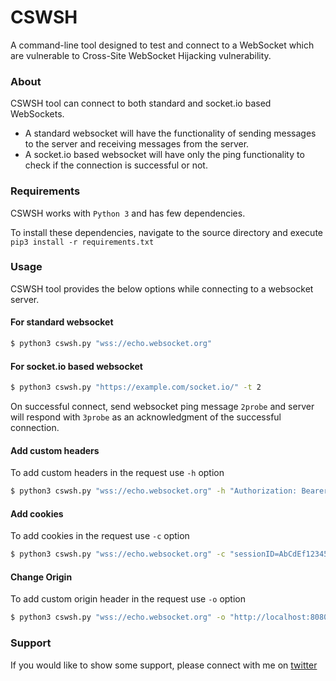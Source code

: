 # CSWSH
A command-line tool designed to test and connect to a WebSocket which are vulnerable to Cross-Site WebSocket Hijacking vulnerability.

### About
CSWSH tool can connect to both standard and socket.io based WebSockets.
 - A standard websocket will have the functionality of sending messages to the server and receiving messages from the server.
 - A socket.io based websocket will have only the ping functionality to check if the connection is successful or not.
 
### Requirements
CSWSH works with `Python 3` and has few dependencies.

To install these dependencies, navigate to the source directory and execute `pip3 install -r requirements.txt`

### Usage
CSWSH tool provides the below options while connecting to a websocket server.

#### For standard websocket
```bash
$ python3 cswsh.py "wss://echo.websocket.org"
``` 

#### For socket.io based websocket
```bash
$ python3 cswsh.py "https://example.com/socket.io/" -t 2
```
On successful connect, send websocket ping message `2probe` and server will respond with `3probe` as an acknowledgment of the successful connection.

#### Add custom headers
To add custom headers in the request use `-h` option
```bash
$ python3 cswsh.py "wss://echo.websocket.org" -h "Authorization: Bearer AbCdEf123456"
```

#### Add cookies
To add cookies in the request use `-c` option
```bash
$ python3 cswsh.py "wss://echo.websocket.org" -c "sessionID=AbCdEf123456"
```

#### Change Origin 
To add custom origin header in the request use `-o` option
```bash
$ python3 cswsh.py "wss://echo.websocket.org" -o "http://localhost:8080"
```


### Support
If you would like to show some support, please connect with me on [twitter](https://twitter.com/Deepak95Pawar)
